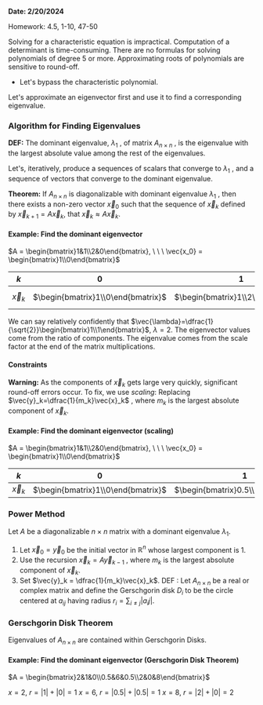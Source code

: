 **Date: 2/20/2024**



Homework:
4.5, 1-10, 47-50

Solving for a characteristic equation is impractical.
Computation of a determinant is time-consuming.
There are no formulas for solving polynomials of degree 5 or more.
Approximating roots of polynomials are sensitive to round-off.
 - Let's bypass the characteristic polynomial.

Let's approximate an eigenvector first and use it to find a corresponding eigenvalue.


### Algorithm for Finding Eigenvalues

**DEF:** The dominant eigenvalue, $\lambda_1$ , of matrix $A_{n\times n}$ , is the eigenvalue with the largest absolute value among the rest of the eigenvalues.

Let's, iteratively, produce a sequences of scalars that converge to $\lambda_1$ , and a sequence of vectors that converge to the dominant eigenvalue.

**Theorem:** If $A_{n\times n}$ is diagonalizable with dominant eigenvalue $\lambda_1$ , then there exists a non-zero vector $\vec{x}_0$ such that the sequence of $\vec{x}_k$ defined by $\vec{x}_{k+1}=A\vec{x}_k$, that $\vec{x}_k\approx A\vec{x}_k$.

#### Example: Find the dominant eigenvector

$A = \begin{bmatrix}1&1\\2&0\end{bmatrix}, \ \ \ \vec{x_0} = \begin{bmatrix}1\\0\end{bmatrix}$

| $k$ | $0$ | $1$ | $2$ | $3$ | $4$ | $5$ | $\dots$ | $n\rightarrow\infty$ |
| ---- | ---- | ---- | ---- | ---- | ---- | ---- | ---- | ---- |
| $\vec{x}_k$ | $\begin{bmatrix}1\\0\end{bmatrix}$ | $\begin{bmatrix}1\\2\end{bmatrix}$ | $\begin{bmatrix}3\\2\end{bmatrix}$ | $\begin{bmatrix}5\\6\end{bmatrix}$ | $\begin{bmatrix}11\\10\end{bmatrix}$ | $\begin{bmatrix}21\\22\end{bmatrix}$ | $\dots$ | $\approx t\begin{bmatrix}1\\1\end{bmatrix}$ |
We can say relatively confidently that $\vec{\lambda}=\dfrac{1}{\sqrt{2}}\begin{bmatrix}1\\1\end{bmatrix}$, $\lambda = 2$.
The eigenvector values come from the ratio of components.
The eigenvalue comes from the scale factor at the end of the matrix multiplications.


#### Constraints
**Warning:** As the components of $\vec{x}_k$ gets large very quickly, significant round-off errors occur.
To fix, we use *scaling*: Replacing $\vec{y}_k=\dfrac{1}{m_k}\vec{x}_k$ , where $m_k$ is the largest absolute component of $\vec{x}_k$.


#### Example: Find the dominant eigenvector (scaling)

$A = \begin{bmatrix}1&1\\2&0\end{bmatrix}, \ \ \ \vec{x_0} = \begin{bmatrix}1\\0\end{bmatrix}$

| $k$ | $0$ | $1$ | $2$ | $3$ | $4$ | $5$ | $\dots$ | $n\rightarrow\infty$ |
| ---- | ---- | ---- | ---- | ---- | ---- | ---- | ---- | ---- |
| $\vec{x}_k$ | $\begin{bmatrix}1\\0\end{bmatrix}$ | $\begin{bmatrix}0.5\\1\end{bmatrix}$ | $\begin{bmatrix}1\\0.667\end{bmatrix}$ | $\begin{bmatrix}0.883\\1\end{bmatrix}$ | $\begin{bmatrix}1\\0.909\end{bmatrix}$ | $\begin{bmatrix}0.995\\1\end{bmatrix}$ | $\dots$ | $\begin{bmatrix}1\\1\end{bmatrix}$ |


### Power Method
Let $A$ be a diagonalizable $n\times n$ matrix with a dominant eigenvalue $\lambda_1$.
1) Let $\vec{x}_0=\vec{y}_0$ be the initial vector in $\mathbb{R}^n$ whose largest component is 1.
2) Use the recursion $\vec{x}_k = A\vec{y}_{k-1}$ , where $m_k$ is the largest absolute component of $\vec{x}_k$.
3) Set $\vec{y}_k = \dfrac{1}{m_k}\vec{x}_k$.
DEF : Let $A_{n\times n}$ be a real or complex matrix and define the Gerschgorin disk $D_i$ to be the circle centered at $a_{ij}$ having radius $r_i = \sum_{i\ne j} |a_ij|$.


### Gerschgorin Disk Theorem
Eigenvalues of $A_{n\times n}$ are contained within Gerschgorin Disks.

#### Example: Find the dominant eigenvector (Gerschgorin Disk Theorem)

$A = \begin{bmatrix}2&1&0\\0.5&6&0.5\\2&0&8\end{bmatrix}$

$x = 2$, $r = |1| + |0| = 1$
$x = 6$, $r = |0.5| + |0.5| = 1$
$x = 8$, $r = |2| + |0| = 2$


